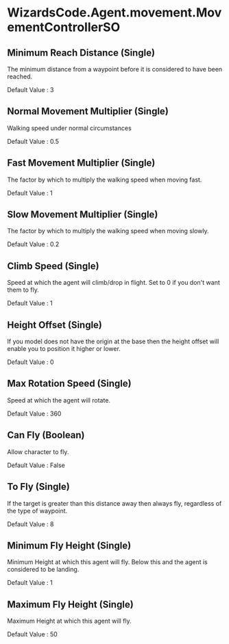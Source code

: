 # WizardsCode.Agent.movement.MovementControllerSO

## Minimum Reach Distance (Single)

The minimum distance from a waypoint before it is considered to have been reached.

Default Value     : 3


## Normal Movement Multiplier (Single)

Walking speed under normal circumstances

Default Value     : 0.5


## Fast Movement Multiplier (Single)

The factor by which to multiply the walking speed when moving fast.

Default Value     : 1


## Slow Movement Multiplier (Single)

The factor by which to multiply the walking speed when moving slowly.

Default Value     : 0.2


## Climb Speed (Single)

Speed at which the agent will climb/drop in flight. Set to 0 if you don't want them to fly.

Default Value     : 1


## Height Offset (Single)

If you model does not have the origin at the base then the height offset will enable you to position it higher or lower.

Default Value     : 0


## Max Rotation Speed (Single)

Speed at which the agent will rotate.

Default Value     : 360


## Can Fly (Boolean)

Allow character to fly.

Default Value     : False


## To Fly (Single)

If the target is greater than this distance away then always fly, regardless of the type of waypoint.

Default Value     : 8


## Minimum Fly Height (Single)

Minimum Height at which this agent will fly. Below this and the agent is considered to be landing.

Default Value     : 1


## Maximum Fly Height (Single)

Maximum Height at which this agent will fly.

Default Value     : 50

